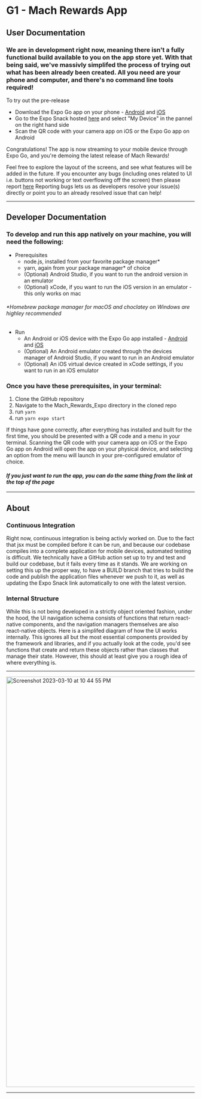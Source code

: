 # G1 - Mach Rewards App


## User Documentation

### We are in development right now, meaning there isn't a fully functional build available to you on the app store yet. With that being said, we've massivly simplifed the process of trying out what has been already been created. All you need are your phone and computer, and there's no command line tools required!

To try out the pre-release
- Download the Expo Go app on your phone - [Android](https://play.google.com/store/apps/details?id=host.exp.exponent) and [iOS](https://apps.apple.com/us/app/expo-go/id982107779)
- Go to the Expo Snack hosted [here](https://snack.expo.dev/@grayturtlejoey/github.com-423s23-g1-mach:mach_rewards_expo@demo) and select "My Device" in the pannel on the right hand side
- Scan the QR code with your camera app on iOS or the Expo Go app on Android

Congratulations! The app is now streaming to your mobile device through Expo Go, and you're demoing the latest release of Mach Rewards!

Feel free to explore the layout of the screens, and see what features will be added in the future. If you encounter any bugs (including ones related to UI i.e. buttons not working or text overflowing off the screen) then please report [here](https://github.com/423s23/G1-Mach/issues)
Reporting bugs lets us as developers resolve your issue(s) directly or point you to an already resolved issue that can help!

---
## Developer Documentation

### To develop and run this app natively on your machine, you will need the following:
- Prerequisites
  - node.js, installed from your favorite package manager*
  - yarn, again from your package manager* of choice
  - (Optional) Android Studio, if you want to run the android version in an emulator
  - (Optional) xCode, if you want to run the iOS version in an emulator - this only works on mac
###### *Homebrew package manager for macOS and choclatey on Windows are highley recommended

- Run
  - An Android or iOS device with the Expo Go app installed - [Android](https://play.google.com/store/apps/details?id=host.exp.exponent) and [iOS](https://apps.apple.com/us/app/expo-go/id982107779)
  - (Optional) An Android emulator created through the devices manager of Android Studio, if you want to run in an Android emulator
  - (Optional) An iOS virtual device created in xCode settings, if you want to run in an iOS emulator
  
### Once you have these prerequisites, in your terminal:
1. Clone the GitHub repository
2. Navigate to the Mach_Rewards_Expo directory in the cloned repo
3. run `yarn`
4. run `yarn expo start`

If things have gone correctly, after everything has installed and built for the first time, you should be presented with a QR code and a menu in your terminal. Scanning the QR code with your camera app on iOS or the Expo Go app on Android will open the app on your physical device, and selecting an option from the menu will launch in your pre-configured emulator of choice.

#### __*If you just want to run the app, you can do the same thing from the link at the top of the page*__

---
## About

### Continuous Integration
Right now, continuous integration is being activly worked on. Due to the fact that jsx must be compiled before it can be run, and because our codebase compiles into a complete application for mobile devices, automated testing is difficult. We technically have a GitHub action set up to try and test and build our codebase, but it fails every time as it stands. We are working on setting this up the proper way, to have a BUILD branch that tries to build the code and publish the application files whenever we push to it, as well as updating the Expo Snack link automatically to one with the latest version.

### Internal Structure
While this is not being developed in a strictly object oriented fashion, under the hood, the UI navigation schema consists of functions that return react-native components, and the navigation managers themselves are also react-native objects. Here is a simplifed diagram of how the UI works internally. This ignores all but the most essential components provided by the framework and libraries, and if you actually look at the code, you'd see functions that create and return these objects rather than classes that manage their state. However, this should at least give you a rough idea of where everything is.

---
<img width="1093" alt="Screenshot 2023-03-10 at 10 44 55 PM" src="https://user-images.githubusercontent.com/123405355/224467474-a8bb09ce-e0ff-44a9-8ccf-92e1b220ab0a.png">

---

